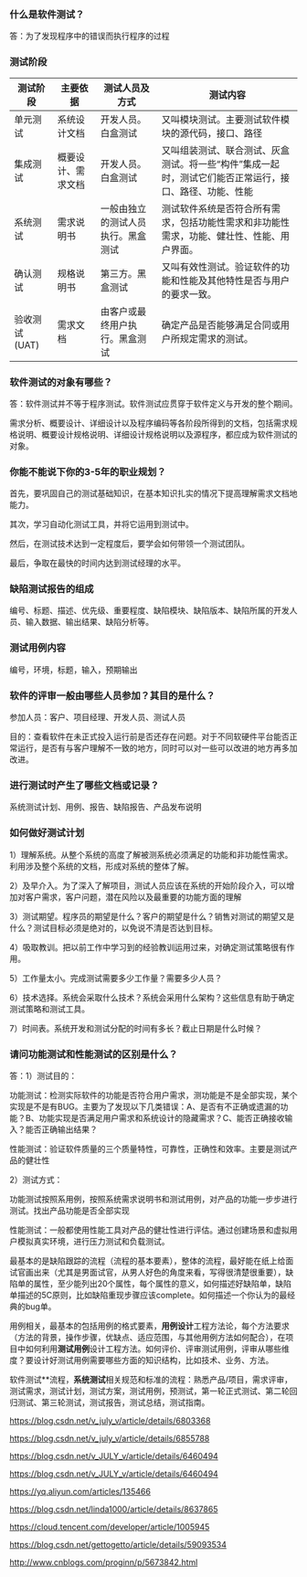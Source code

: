 ### 什么是软件测试？

答：为了发现程序中的错误而执行程序的过程

### 测试阶段

| **测试阶段**  | **主要依据**       | **测试人员及方式**                 | **测试内容**                                                 |
| ------------- | ------------------ | ---------------------------------- | ------------------------------------------------------------ |
| 单元测试      | 系统设计文档       | 开发人员。白盒测试                 | 又叫模块测试。主要测试软件模块的源代码，接口、路径           |
| 集成测试      | 概要设计、需求文档 | 开发人员。白盒测试                 | 又叫组装测试、联合测试、灰盒测试。将一些“构件”集成一起时，测试它们能否正常运行，接口、路径、功能、性能 |
| 系统测试      | 需求说明书         | 一般由独立的测试人员执行。黑盒测试 | 测试软件系统是否符合所有需求，包括功能性需求和非功能性需求，功能、健壮性、性能、用户界面。 |
| 确认测试      | 规格说明书         | 第三方。黑盒测试                   | 又叫有效性测试。验证软件的功能和性能及其他特性是否与用户的要求一致。 |
| 验收测试(UAT) | 需求文档           | 由客户或最终用户执行。黑盒测试     | 确定产品是否能够满足合同或用户所规定需求的测试。             |

### 软件测试的对象有哪些？

答：软件测试并不等于程序测试。软件测试应贯穿于软件定义与开发的整个期间。

需求分析、概要设计、详细设计以及程序编码等各阶段所得到的文档，包括需求规格说明、概要设计规格说明、详细设计规格说明以及源程序，都应成为软件测试的对象。

### 你能不能说下你的3-5年的职业规划？

首先，要巩固自己的测试基础知识，在基本知识扎实的情况下提高理解需求文档地能力。

其次，学习自动化测试工具，并将它运用到测试中。

然后，在测试技术达到一定程度后，要学会如何带领一个测试团队。

最后，争取在最快的时间内达到测试经理的水平。

 ### 缺陷测试报告的组成

编号、标题、描述、优先级、重要程度、缺陷模块、缺陷版本、缺陷所属的开发人员、输入数据、输出结果、缺陷分析等。 

### 测试用例内容

编号，环境，标题，输入，预期输出

### 软件的评审一般由哪些人员参加？其目的是什么？

参加人员：客户、项目经理、开发人员、测试人员

目的：查看软件在未正式投入运行前是否还存在问题。对于不同软硬件平台能否正常运行，是否有与客户理解不一致的地方，同时可以对一些可以改进的地方再多加改进。

 

### 进行测试时产生了哪些文档或记录？

系统测试计划、用例、报告、缺陷报告、产品发布说明

### 如何做好测试计划

1）理解系统。从整个系统的高度了解被测系统必须满足的功能和非功能性需求。利用涉及整个系统的文档，形成对系统的整体了解。

2）及早介入。为了深入了解项目，测试人员应该在系统的开始阶段介入，可以增加对客户需求，客户问题，潜在风险以及最重要的功能方面的理解

3）测试期望。程序员的期望是什么？客户的期望是什么？销售对测试的期望又是什么？测试目标必须是绝对的，以免说不清是否达到目标。

4）吸取教训。把以前工作中学习到的经验教训运用过来，对确定测试策略很有作用。

5）工作量太小。完成测试需要多少工作量？需要多少人员？

6）技术选择。系统会采取什么技术？系统会采用什么架构？这些信息有助于确定测试策略和测试工具。

7）时间表。系统开发和测试分配的时间有多长？截止日期是什么时候？

### 请问功能测试和性能测试的区别是什么？

答：1）测试目的：

功能测试：检测实际软件的功能是否符合用户需求，测功能是不是全部实现，某个实现是不是有BUG。主要为了发现以下几类错误：A、是否有不正确或遗漏的功能？B、功能实现是否满足用户需求和系统设计的隐藏需求？C、能否正确接收输入？能否正确输出结果？

性能测试：验证软件质量的三个质量特性，可靠性，正确性和效率。主要是测试产品的健壮性

2）测试方式：

功能测试按照系用例，按照系统需求说明书和测试用例，对产品的功能一步步进行测试。找出产品功能是否全部实现

性能测试：一般都使用性能工具对产品的健壮性进行评估。通过创建场景和虚拟用户模拟真实环境，进行压力测试和负载测试。



 最基本的是缺陷跟踪的流程（流程的基本要素），整体的流程，最好能在纸上给面试官画出来（尤其是男面试官，从男人好色的角度来看，写得很清楚很重要），缺陷单的属性，至少能列出20个属性，每个属性的意义，如何描述好缺陷单，缺陷单描述的5C原则，比如缺陷重现步骤应该complete。如何描述一个你认为的最经典的bug单。

用例相关，最基本的包括用例的格式要素，**用例设计**工程方法论，每个方法要求（方法的背景，操作步骤，优缺点、适应范围，与其他用例方法如何配合），在项目中如何利用**测试用例**设计工程方法。如何评价、评审测试用例，评审从哪些维度？要设计好测试用例需要哪些方面的知识结构，比如技术、业务、方法。



软件测试**流程，**系统测试**相关规范和标准的流程：熟悉产品/项目，需求评审，测试需求，测试计划，测试方案，测试用例，预测试，第一轮正式测试、第二轮回归测试、第三轮测试，测试报告，测试总结，测试指南。 



https://blog.csdn.net/v_july_v/article/details/6803368

https://blog.csdn.net/v_july_v/article/details/6855788

https://blog.csdn.net/v_JULY_v/article/details/6460494

https://blog.csdn.net/v_JULY_v/article/details/6460494

https://yq.aliyun.com/articles/135466

https://blog.csdn.net/linda1000/article/details/8637865

https://cloud.tencent.com/developer/article/1005945

https://blog.csdn.net/gettogetto/article/details/59093534

http://www.cnblogs.com/proginn/p/5673842.html